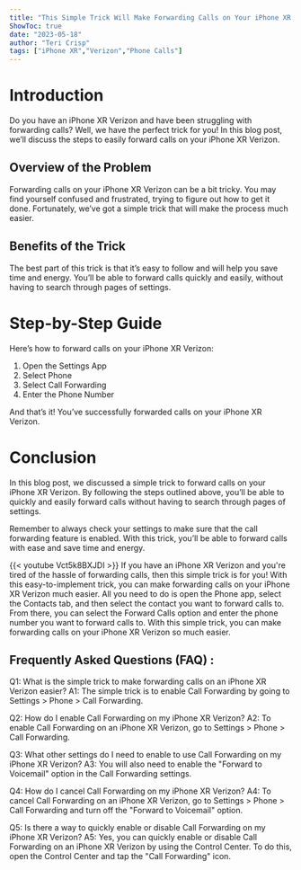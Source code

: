 ```yaml
---
title: "This Simple Trick Will Make Forwarding Calls on Your iPhone XR Verizon So Much Easier!"
ShowToc: true 
date: "2023-05-18"
author: "Teri Crisp" 
tags: ["iPhone XR","Verizon","Phone Calls"]
---
```

# Introduction

Do you have an iPhone XR Verizon and have been struggling with forwarding calls? Well, we have the perfect trick for you! In this blog post, we’ll discuss the steps to easily forward calls on your iPhone XR Verizon.

## Overview of the Problem

Forwarding calls on your iPhone XR Verizon can be a bit tricky. You may find yourself confused and frustrated, trying to figure out how to get it done. Fortunately, we’ve got a simple trick that will make the process much easier. 

## Benefits of the Trick

The best part of this trick is that it’s easy to follow and will help you save time and energy. You’ll be able to forward calls quickly and easily, without having to search through pages of settings. 

# Step-by-Step Guide

Here’s how to forward calls on your iPhone XR Verizon: 

1. Open the Settings App 
2. Select Phone 
3. Select Call Forwarding 
4. Enter the Phone Number 

And that’s it! You’ve successfully forwarded calls on your iPhone XR Verizon. 

# Conclusion 

In this blog post, we discussed a simple trick to forward calls on your iPhone XR Verizon. By following the steps outlined above, you’ll be able to quickly and easily forward calls without having to search through pages of settings. 

Remember to always check your settings to make sure that the call forwarding feature is enabled. With this trick, you’ll be able to forward calls with ease and save time and energy.

{{< youtube Vct5k8BXJDI >}} 
If you have an iPhone XR Verizon and you're tired of the hassle of forwarding calls, then this simple trick is for you! With this easy-to-implement trick, you can make forwarding calls on your iPhone XR Verizon much easier. All you need to do is open the Phone app, select the Contacts tab, and then select the contact you want to forward calls to. From there, you can select the Forward Calls option and enter the phone number you want to forward calls to. With this simple trick, you can make forwarding calls on your iPhone XR Verizon so much easier.

## Frequently Asked Questions (FAQ) :
Q1: What is the simple trick to make forwarding calls on an iPhone XR Verizon easier?
A1: The simple trick is to enable Call Forwarding by going to Settings > Phone > Call Forwarding.

Q2: How do I enable Call Forwarding on my iPhone XR Verizon?
A2: To enable Call Forwarding on an iPhone XR Verizon, go to Settings > Phone > Call Forwarding.

Q3: What other settings do I need to enable to use Call Forwarding on my iPhone XR Verizon?
A3: You will also need to enable the "Forward to Voicemail" option in the Call Forwarding settings.

Q4: How do I cancel Call Forwarding on my iPhone XR Verizon?
A4: To cancel Call Forwarding on an iPhone XR Verizon, go to Settings > Phone > Call Forwarding and turn off the "Forward to Voicemail" option.

Q5: Is there a way to quickly enable or disable Call Forwarding on my iPhone XR Verizon?
A5: Yes, you can quickly enable or disable Call Forwarding on an iPhone XR Verizon by using the Control Center. To do this, open the Control Center and tap the "Call Forwarding" icon.


